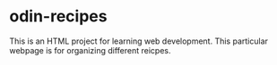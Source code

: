 # odin-recipes
This is an HTML project for learning web development.
This particular webpage is for organizing different reicpes.